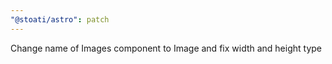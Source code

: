 ```yaml
---
"@stoati/astro": patch
---
```


Change name of Images component to Image and fix width and height type
